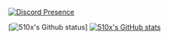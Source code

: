 [![Discord Presence](https://lanyard.cnrad.dev/api/790465923856859147)](https://discord.com/users/790465923856859147)


[![510x's Github status](https://github-readme-streak-stats.herokuapp.com/?user=DiscordBotHelper&theme=dark)]
[![510x's GitHub stats](https://github-readme-stats.vercel.app/api?username=DiscordBotHelper&bg_color=1e1e2e&text_color=cdd6f4&icon_color=cba6f7&title_color=94e2d5)](https://github.com/DiscordBotHelper/github-readme-stats)
